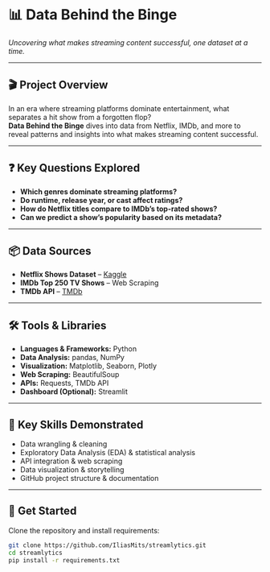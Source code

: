 # 📊 Data Behind the Binge

_Uncovering what makes streaming content successful, one dataset at a time._

---

## 🎬 Project Overview

In an era where streaming platforms dominate entertainment, what separates a hit show from a forgotten flop?  
**Data Behind the Binge** dives into data from Netflix, IMDb, and more to reveal patterns and insights into what makes streaming content successful.

---

## ❓ Key Questions Explored

- **Which genres dominate streaming platforms?**
- **Do runtime, release year, or cast affect ratings?**
- **How do Netflix titles compare to IMDb’s top-rated shows?**
- **Can we predict a show’s popularity based on its metadata?**

---

## 📦 Data Sources

- **Netflix Shows Dataset** – [Kaggle](https://www.kaggle.com/datasets/shivamb/netflix-shows)
- **IMDb Top 250 TV Shows** – Web Scraping
- **TMDb API** – [TMDb](https://www.themoviedb.org/documentation/api)

---

## 🛠️ Tools & Libraries

- **Languages & Frameworks:** Python
- **Data Analysis:** pandas, NumPy
- **Visualization:** Matplotlib, Seaborn, Plotly
- **Web Scraping:** BeautifulSoup
- **APIs:** Requests, TMDb API
- **Dashboard (Optional):** Streamlit

---

## 🧠 Key Skills Demonstrated

- Data wrangling & cleaning
- Exploratory Data Analysis (EDA) & statistical analysis
- API integration & web scraping
- Data visualization & storytelling
- GitHub project structure & documentation

---

## 🚀 Get Started

Clone the repository and install requirements:

```bash
git clone https://github.com/IliasMits/streamlytics.git
cd streamlytics
pip install -r requirements.txt
